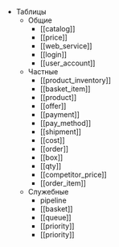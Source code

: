 - Таблицы
	- Общие
		- [[catalog]]
		- [[price]]
		- [[web_service]]
		- [[login]]
		- [[user_account]]
	- Частные
		- [[product_inventory]]
		- [[basket_item]]
		- [[product]]
		- [[offer]]
		- [[payment]]
		- [[pay_method]]
		- [[shipment]]
		- [[cost]]
		- [[order]]
		- [[box]]
		- [[qty]]
		- [[competitor_price]]
		- [[order_item]]
	- Служебные
		- pipeline
		- [[basket]]
		- [[queue]]
		- [[priority]]
		- [[priority]]
